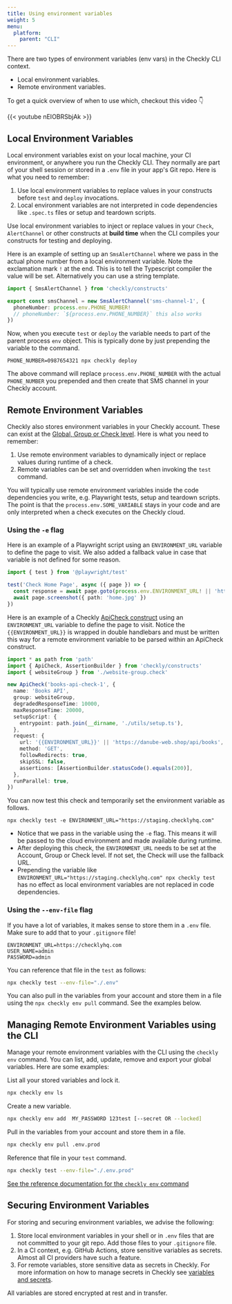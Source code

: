 ```yaml
---
title: Using environment variables
weight: 5
menu:
  platform:
    parent: "CLI"
---
```


There are two types of environment variables (env vars) in the Checkly CLI context.

- Local environment variables.
- Remote environment variables.

To get a quick overview of when to use which, checkout this video 👇

{{< youtube nEIOBRSbjAk >}}

## Local Environment Variables

Local environment variables exist on your local machine, your CI environment, or anywhere you run the Checkly CLI. They
normally are part of your shell session or stored in a `.env` file in your app's Git repo. Here is what you need to
remember:

1. Use local environment variables to replace values in your constructs before `test` and `deploy` invocations.
2. Local environment variables are not interpreted in code dependencies like `.spec.ts` files or setup and teardown scripts.

Use local environment variables to inject or replace values in your `Check`, `AlertChannel` or other constructs at
**build time** when the CLI compiles your constructs for testing and deploying.

Here is an example of setting up an `SmsAlertChannel` where we pass in the actual phone number from a local environment
variable. Note the exclamation mark `!` at the end. This is to tell the Typescript compiler the value will be set.
Alternatively you can use a string template.

```ts
import { SmsAlertChannel } from 'checkly/constructs'

export const smsChannel = new SmsAlertChannel('sms-channel-1', {
  phoneNumber: process.env.PHONE_NUMBER!
  // phoneNumber: `${process.env.PHONE_NUMBER}` this also works
})
```
Now, when you execute `test` or `deploy` the variable needs to part of the parent process `env` object. This is typically
done by just prepending the variable to the command.

```
PHONE_NUMBER=0987654321 npx checkly deploy
```

The above command will replace `process.env.PHONE_NUMBER` with the actual `PHONE_NUMBER` you prepended and then create
that SMS channel in your Checkly account.

## Remote Environment Variables

Checkly also stores environment variables in your Checkly account. These can exist at the
[Global, Group or Check level](/docs/browser-checks/variables/). Here is what you need to remember:

1. Use remote environment variables to dynamically inject or replace values during runtime of a check.
2. Remote variables can be set and overridden when invoking the `test` command.

You will typically use remote environment variables inside the code dependencies you write, e.g. Playwright tests, setup
 and teardown scripts. The point is that the `process.env.SOME_VARIABLE` stays in your code and are only interpreted when
a check executes on the Checkly cloud.

### Using the `-e` flag

Here is an example of a Playwright script using an `ENVIRONMENT_URL` variable to define the page to visit. We also added
a fallback value in case that variable is not defined for some reason.

```ts
import { test } from '@playwright/test'

test('Check Home Page', async ({ page }) => {
  const response = await page.goto(process.env.ENVIRONMENT_URL! || 'https://wwww.checklyhq.com')
  await page.screenshot({ path: 'home.jpg' })
})
```
Here is an example of a Checkly [ApiCheck construct](/docs/cli/constructs-reference/#apicheck) using an `ENVIRONMENT_URL` variable to define the page to visit. Notice the `{{ENVIRONMENT_URL}}` is wrapped in double handlebars and must be written this way for a remote environment variable to be parsed within an ApiCheck construct.

```ts
import * as path from 'path'
import { ApiCheck, AssertionBuilder } from 'checkly/constructs'
import { websiteGroup } from './website-group.check'

new ApiCheck('books-api-check-1', {
  name: 'Books API',
  group: websiteGroup,
  degradedResponseTime: 10000,
  maxResponseTime: 20000,
  setupScript: {
    entrypoint: path.join(__dirname, './utils/setup.ts'),
  },
  request: {
    url: '{{ENVIRONMENT_URL}}' || 'https://danube-web.shop/api/books',
    method: 'GET',
    followRedirects: true,
    skipSSL: false,
    assertions: [AssertionBuilder.statusCode().equals(200)],
  },
  runParallel: true,
})
```

You can now test this check and temporarily set the environment variable as follows.

```
npx checkly test -e ENVIRONMENT_URL="https://staging.checklyhq.com"
```

- Notice that we pass in the variable using the `-e` flag. This means it will be passed to the cloud environment and made
available during runtime.
- After deploying this check, the `ENVIRONMENT_URL` needs to be set at the Account, Group or Check level. If not set, the Check
will use the fallback URL.
- Prepending the variable like `ENVIRONMENT_URL="https://staging.checklyhq.com" npx checkly test` has no effect as local
environment variables are not replaced in code dependencies.

### Using the `--env-file` flag

If you have a lot of variables, it makes sense to store them in a `.env` file. Make sure to add that to your `.gitignore` file!

```
ENVIRONMENT_URL=https://checklyhq.com
USER_NAME=admin
PASSWORD=admin
```

You can reference that file in the `test` as follows:

```bash
npx checkly test --env-file="./.env"
```

You can also pull in the variables from your account and store them in a file using the `npx checkly env pull` command.
See the examples below.

## Managing Remote Environment Variables using the CLI

Manage your remote environment variables with the CLI using the `checkly env` command. You can list, add, update, remove 
and export your global variables. Here are some examples:

List all your stored variables and lock it.

```bash
npx checkly env ls
```

Create a new variable.

```bash
npx checkly env add  MY_PASSWORD 123test [--secret OR --locked]
```

Pull in the variables from your account and store them in a file.

```bash
npx checkly env pull .env.prod
```

Reference that file in your `test` command.

```bash
npx checkly test --env-file="./.env.prod"
```


[See the reference documentation for the `checkly env` command](/docs/cli/command-line-reference/#npx-checkly-env)

## Securing Environment Variables

For storing and securing environment variables, we advise the following:

1. Store local environment variables in your shell or in `.env` files that are not committed to your git repo. Add those
files to your `.gitignore` file.
2. In a CI context, e.g. GitHub Actions, store sensitive variables as secrets. Almost all CI providers have such a feature.
3. For remote variables, store sensitive data as secrets in Checkly. For more information on how to manage secrets in Checkly see [variables and secrets](/docs/browser-checks/variables).

All variables are stored encrypted at rest and in transfer.
